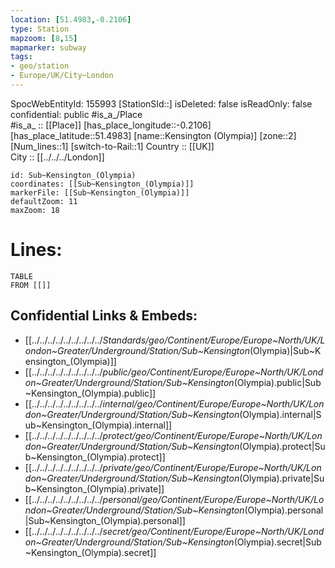 ```yaml
---
location: [51.4983,-0.2106] 
type: Station 
mapzoom: [8,15] 
mapmarker: subway 
tags:
- geo/station
- Europe/UK/City~London
---
```

SpocWebEntityId: 155993
[StationSId::] 
isDeleted: false
isReadOnly: false
confidential: public
#is_a_/Place  
#is_a_ :: [[Place]] 
[has_place_longitude::-0.2106] 
[has_place_latitude::51.4983] 
[name::Kensington (Olympia)] 
[zone::2] 
[Num_lines::1] 
[switch-to-Rail::1] 
Country :: [[UK]]  
City :: [[../../../London]]  


```leaflet
id: Sub~Kensington_(Olympia)
coordinates: [[Sub~Kensington_(Olympia)]] 
markerFile: [[Sub~Kensington_(Olympia)]] 
defaultZoom: 11 
maxZoom: 18
```


# Lines: 
```dataview
TABLE 
FROM [[]] 
```

## Confidential Links & Embeds: 
- [[../../../../../../../../../_Standards/geo/Continent/Europe/Europe~North/UK/London~Greater/Underground/Station/Sub~Kensington_(Olympia)|Sub~Kensington_(Olympia)]] 
- [[../../../../../../../../../_public/geo/Continent/Europe/Europe~North/UK/London~Greater/Underground/Station/Sub~Kensington_(Olympia).public|Sub~Kensington_(Olympia).public]] 
- [[../../../../../../../../../_internal/geo/Continent/Europe/Europe~North/UK/London~Greater/Underground/Station/Sub~Kensington_(Olympia).internal|Sub~Kensington_(Olympia).internal]] 
- [[../../../../../../../../../_protect/geo/Continent/Europe/Europe~North/UK/London~Greater/Underground/Station/Sub~Kensington_(Olympia).protect|Sub~Kensington_(Olympia).protect]] 
- [[../../../../../../../../../_private/geo/Continent/Europe/Europe~North/UK/London~Greater/Underground/Station/Sub~Kensington_(Olympia).private|Sub~Kensington_(Olympia).private]] 
- [[../../../../../../../../../_personal/geo/Continent/Europe/Europe~North/UK/London~Greater/Underground/Station/Sub~Kensington_(Olympia).personal|Sub~Kensington_(Olympia).personal]] 
- [[../../../../../../../../../_secret/geo/Continent/Europe/Europe~North/UK/London~Greater/Underground/Station/Sub~Kensington_(Olympia).secret|Sub~Kensington_(Olympia).secret]] 
